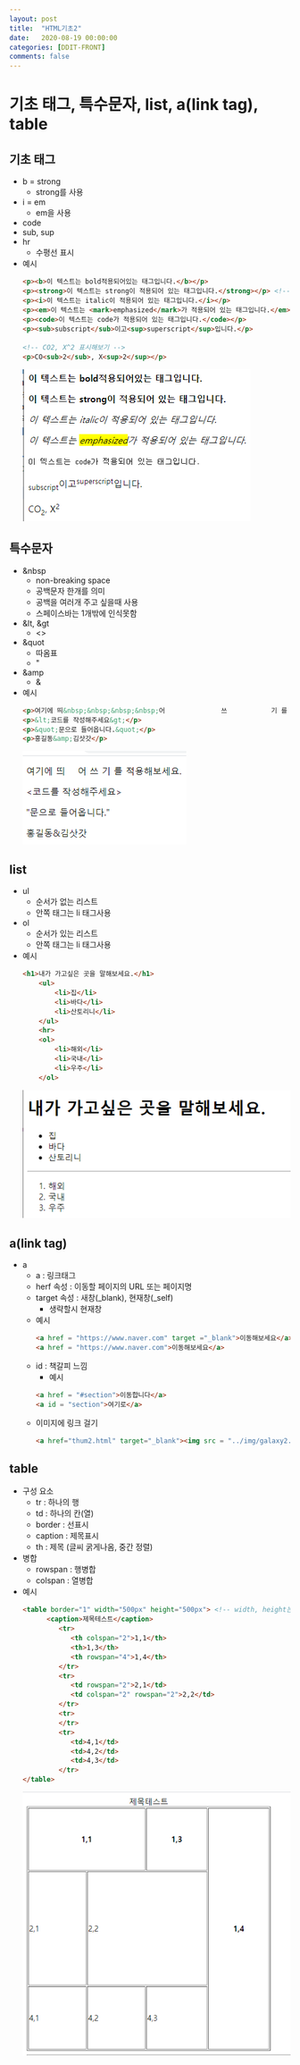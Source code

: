 ```yaml
---
layout: post
title:  "HTML기초2"
date:   2020-08-19 00:00:00
categories: [DDIT-FRONT]
comments: false
---
```


# 기초 태그, 특수문자, list, a(link tag), table

## 기초 태그
- b = strong
    - strong를 사용
- i = em
    - em을 사용
- code
- sub, sup
- hr
    - 수평선 표시
- 예시
    ```html
    <p><b>이 텍스트는 bold적용되어있는 태그입니다.</b></p>
    <p><strong>이 텍스트는 strong이 적용되어 있는 태그입니다.</strong></p> <!-- strong태그를 더 많이씀 -->
    <p><i>이 텍스트는 italic이 적용되어 있는 태그입니다.</i></p>
    <p><em>이 텍스트는 <mark>emphasized</mark>가 적용되어 있는 태그입니다.</em></p> <!-- em태그를 더 많이씀 -->
    <p><code>이 텍스트는 code가 적용되어 있는 태그입니다.</code></p>
    <p><sub>subscript</sub>이고<sup>superscript</sup>입니다.</p>
		
    <!-- CO2, X^2 표시해보기 -->
    <p>CO<sub>2</sub>, X<sup>2</sup></p>
    ```
    ![결과](/img/0819/1.PNG)
            
## 특수문자
- &nbsp 
    - non-breaking space    
    - 공백문자 한개를 의미
    - 공백을 여러개 주고 싶을때 사용
    - 스페이스바는 1개밖에 인식못함
- &lt, &gt
    - <>
- &quot
    - 따옴표
    - "
- &amp
    - &     
- 예시
    ```html
    <p>여기에 띄&nbsp;&nbsp;&nbsp;&nbsp;어              쓰           기 를 적용해보세요.</p>
    <p>&lt;코드를 작성해주세요&gt;</p>
    <p>&quot;문으로 들어옵니다.&quot;</p>
    <p>홍길동&amp;김삿갓</p>
    ```
    ![결과](/img/0819/2.PNG)

## list
- ul
    - 순서가 없는 리스트
    - 안쪽 태그는 li 태그사용
- ol
    - 순서가 있는 리스트
    - 안쪽 태그는 li 태그사용
- 예시
    ```html
    <h1>내가 가고싶은 곳을 말해보세요.</h1>
    	<ul>
    		<li>집</li>
    		<li>바다</li>
    		<li>산토리니</li>
    	</ul>
    	<hr>
    	<ol>
    		<li>해외</li>
    		<li>국내</li>
    		<li>우주</li>
    	</ol>
    ```
    ![결과](/img/0819/3.PNG)         
    
## a(link tag)
- a
    - a : 링크태그
    - herf 속성 : 이동할 페이지의 URL 또는 페이지명
    - target 속성 : 새창(_blank), 현재창(_self)
        - 생략할시 현재창 
    - 예시
        ```html
        <a href = "https://www.naver.com" target ="_blank">이동해보세요</a>
        <a href = "https://www.naver.com">이동해보세요</a>
        ```   
    - id : 책갈피 느낌
        - 예시    
        ```html
        <a href = "#section">이동합니다</a>
        <a id = "section">여기로</a>
        ```                   
    - 이미지에 링크 걸기
        ```html
        <a href="thum2.html" target="_blank"><img src = "../img/galaxy2.jpg" alt = "우주사진2" width = "300px" height = "300px"></a>
        ```
## table
- 구성 요소
    - tr : 하나의 행
    - td : 하나의 칸(열)
    - border : 선표시
    - caption : 제목표시
    - th : 제목 (글씨 굵게나옴, 중간 정렬)
- 병합
    - rowspan : 행병합
    - colspan : 열병합
- 예시
    ```html
    <table border="1" width="500px" height="500px"> <!-- width, height는 css에서 정하기 -->
          <caption>제목테스트</caption>
    		 <tr>
    		 	<th colspan="2">1,1</th>
    		 	<th>1,3</th>
    		 	<th rowspan="4">1,4</th>
    		 </tr>
    		 <tr>
    		 	<td rowspan="2">2,1</td>
    		 	<td colspan="2" rowspan="2">2,2</td>
    		 </tr>
    		 <tr>
    		 </tr>
    		 <tr>
    		 	<td>4,1</td>
    		 	<td>4,2</td>
    		 	<td>4,3</td>
    		 </tr>
    </table>
    ```
    ![결과](/img/0819/5.PNG)        